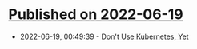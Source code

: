 # [Published on 2022-06-19](index.md)

* [2022-06-19, 00:49:39](https://news.ycombinator.com/item?id=31795160) - [Don't Use Kubernetes, Yet](https://matt-rickard.com/dont-use-kubernetes-yet/)
